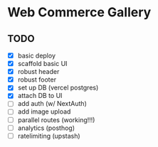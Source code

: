 # Web Commerce Gallery

## TODO

- [x] basic deploy
- [x] scaffold basic UI
- [x] robust header
- [x] robust footer
- [x] set up DB (vercel postgres)
- [x] attach DB to UI
- [ ] add auth (w/ NextAuth)
- [ ] add image upload
- [ ] parallel routes (working!!!)
- [ ] analytics (posthog)
- [ ] ratelimiting (upstash)
